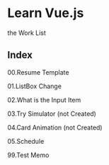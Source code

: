 # Learn Vue.js

the Work List

## Index

00.Resume Template

01.ListBox Change

02.What is the Input Item

03.Try Simulator (not Created)

04.Card Animation (not Created)

05.Schedule

99.Test Memo